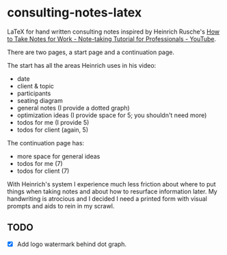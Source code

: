 # consulting-notes-latex

LaTeX for hand written consulting notes inspired by Heinrich Rusche's [How to Take Notes for Work - Note-taking Tutorial for Professionals - YouTube](https://www.youtube.com/watch?v=cYFD09vQd3E).

There are two pages, a start page and a continuation page.

The start has all the areas Heinrich uses in his video:

- date
- client & topic
- participants
- seating diagram
- general notes (I provide a dotted graph)
- optimization ideas (I provide space for 5; you shouldn't need more)
- todos for me (I provide 5)
- todos for client (again, 5)


The continuation page has:

- more space for general ideas
- todos for me (7)
- todos for client (7)

With Heinrich's system I experience much less friction about where to put things when taking notes and about how to resurface information later.  My handwriting is atrocious and I decided I need a printed form with visual prompts and aids to rein in my scrawl.


## TODO

- [x] Add logo watermark behind dot graph.



